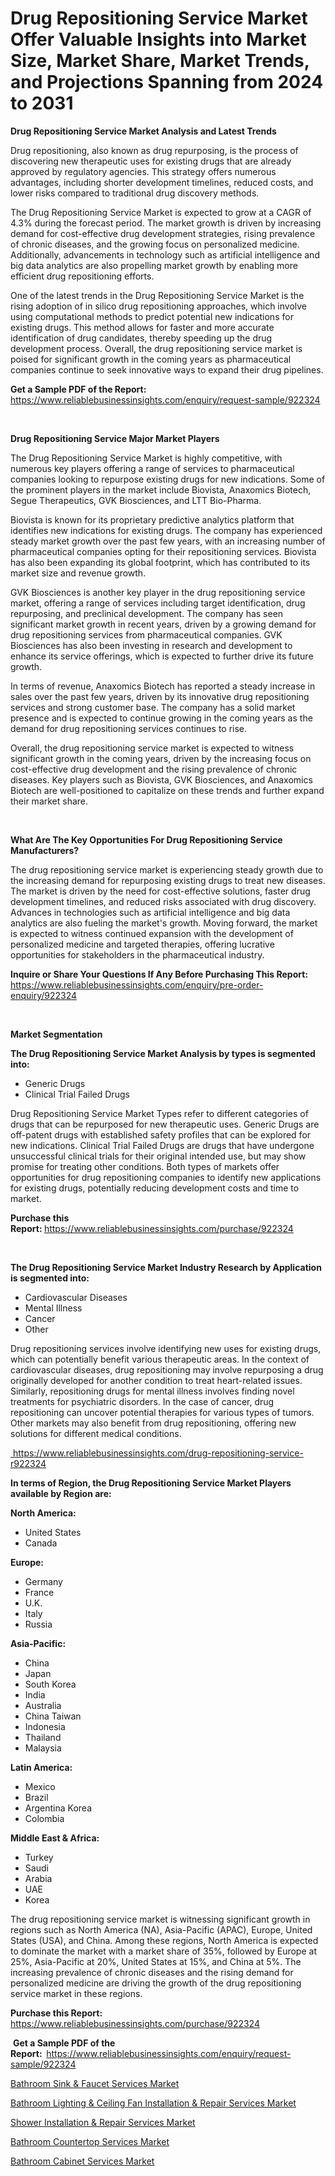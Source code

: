 <p><h1>Drug Repositioning Service Market Offer Valuable Insights into Market Size, Market Share, Market Trends, and Projections Spanning from 2024 to 2031</h1></p><p><strong>Drug Repositioning Service Market Analysis and Latest Trends</strong></p>
<p><p>Drug repositioning, also known as drug repurposing, is the process of discovering new therapeutic uses for existing drugs that are already approved by regulatory agencies. This strategy offers numerous advantages, including shorter development timelines, reduced costs, and lower risks compared to traditional drug discovery methods.</p><p>The Drug Repositioning Service Market is expected to grow at a CAGR of 4.3% during the forecast period. The market growth is driven by increasing demand for cost-effective drug development strategies, rising prevalence of chronic diseases, and the growing focus on personalized medicine. Additionally, advancements in technology such as artificial intelligence and big data analytics are also propelling market growth by enabling more efficient drug repositioning efforts.</p><p>One of the latest trends in the Drug Repositioning Service Market is the rising adoption of in silico drug repositioning approaches, which involve using computational methods to predict potential new indications for existing drugs. This method allows for faster and more accurate identification of drug candidates, thereby speeding up the drug development process. Overall, the drug repositioning service market is poised for significant growth in the coming years as pharmaceutical companies continue to seek innovative ways to expand their drug pipelines.</p></p>
<p><strong>Get a Sample PDF of the Report:&nbsp;</strong> <a href="https://www.reliablebusinessinsights.com/enquiry/request-sample/922324">https://www.reliablebusinessinsights.com/enquiry/request-sample/922324</a></p>
<p>&nbsp;</p>
<p><strong>Drug Repositioning Service Major Market Players</strong></p>
<p><p>The Drug Repositioning Service Market is highly competitive, with numerous key players offering a range of services to pharmaceutical companies looking to repurpose existing drugs for new indications. Some of the prominent players in the market include Biovista, Anaxomics Biotech, Segue Therapeutics, GVK Biosciences, and LTT Bio-Pharma.</p><p>Biovista is known for its proprietary predictive analytics platform that identifies new indications for existing drugs. The company has experienced steady market growth over the past few years, with an increasing number of pharmaceutical companies opting for their repositioning services. Biovista has also been expanding its global footprint, which has contributed to its market size and revenue growth.</p><p>GVK Biosciences is another key player in the drug repositioning service market, offering a range of services including target identification, drug repurposing, and preclinical development. The company has seen significant market growth in recent years, driven by a growing demand for drug repositioning services from pharmaceutical companies. GVK Biosciences has also been investing in research and development to enhance its service offerings, which is expected to further drive its future growth.</p><p>In terms of revenue, Anaxomics Biotech has reported a steady increase in sales over the past few years, driven by its innovative drug repositioning services and strong customer base. The company has a solid market presence and is expected to continue growing in the coming years as the demand for drug repositioning services continues to rise.</p><p>Overall, the drug repositioning service market is expected to witness significant growth in the coming years, driven by the increasing focus on cost-effective drug development and the rising prevalence of chronic diseases. Key players such as Biovista, GVK Biosciences, and Anaxomics Biotech are well-positioned to capitalize on these trends and further expand their market share.</p></p>
<p>&nbsp;</p>
<p><strong>What Are The Key Opportunities For Drug Repositioning Service Manufacturers?</strong></p>
<p><p>The drug repositioning service market is experiencing steady growth due to the increasing demand for repurposing existing drugs to treat new diseases. The market is driven by the need for cost-effective solutions, faster drug development timelines, and reduced risks associated with drug discovery. Advances in technologies such as artificial intelligence and big data analytics are also fueling the market's growth. Moving forward, the market is expected to witness continued expansion with the development of personalized medicine and targeted therapies, offering lucrative opportunities for stakeholders in the pharmaceutical industry.</p></p>
<p><strong>Inquire or Share Your Questions If Any Before Purchasing This Report:</strong> <a href="https://www.reliablebusinessinsights.com/enquiry/pre-order-enquiry/922324">https://www.reliablebusinessinsights.com/enquiry/pre-order-enquiry/922324</a></p>
<p>&nbsp;</p>
<p><strong>Market Segmentation</strong></p>
<p><strong>The Drug Repositioning Service Market Analysis by types is segmented into:</strong></p>
<p><ul><li>Generic Drugs</li><li>Clinical Trial Failed Drugs</li></ul></p>
<p><p>Drug Repositioning Service Market Types refer to different categories of drugs that can be repurposed for new therapeutic uses. Generic Drugs are off-patent drugs with established safety profiles that can be explored for new indications. Clinical Trial Failed Drugs are drugs that have undergone unsuccessful clinical trials for their original intended use, but may show promise for treating other conditions. Both types of markets offer opportunities for drug repositioning companies to identify new applications for existing drugs, potentially reducing development costs and time to market.</p></p>
<p><strong>Purchase this Report:&nbsp;</strong><a href="https://www.reliablebusinessinsights.com/purchase/922324">https://www.reliablebusinessinsights.com/purchase/922324</a></p>
<p>&nbsp;</p>
<p><strong>The Drug Repositioning Service Market Industry Research by Application is segmented into:</strong></p>
<p><ul><li>Cardiovascular Diseases</li><li>Mental Illness</li><li>Cancer</li><li>Other</li></ul></p>
<p><p>Drug repositioning services involve identifying new uses for existing drugs, which can potentially benefit various therapeutic areas. In the context of cardiovascular diseases, drug repositioning may involve repurposing a drug originally developed for another condition to treat heart-related issues. Similarly, repositioning drugs for mental illness involves finding novel treatments for psychiatric disorders. In the case of cancer, drug repositioning can uncover potential therapies for various types of tumors. Other markets may also benefit from drug repositioning, offering new solutions for different medical conditions.</p></p>
<p><a href="https://www.reliablebusinessinsights.com/drug-repositioning-service-r922324">&nbsp;https://www.reliablebusinessinsights.com/drug-repositioning-service-r922324</a></p>
<p><strong>In terms of Region, the Drug Repositioning Service Market Players available by Region are:</strong></p>
<p>
    <p> <strong> North America: </strong>
        <ul>
            <li>United States</li>
            <li>Canada</li>
        </ul>
        </p> 
    <p> <strong> Europe: </strong>
        <ul>
            <li>Germany</li>
            <li>France</li>
            <li>U.K.</li>
            <li>Italy</li>
            <li>Russia</li>
        </ul>
        </p> 
    <p> <strong> Asia-Pacific: </strong>
        <ul>
            <li>China</li>
            <li>Japan</li>
            <li>South Korea</li>
            <li>India</li>
            <li>Australia</li>
            <li>China Taiwan</li>
            <li>Indonesia</li>
            <li>Thailand</li>
            <li>Malaysia</li>
        </ul>
        </p> 
    <p> <strong> Latin America: </strong>
        <ul>
            <li>Mexico</li>
            <li>Brazil</li>
            <li>Argentina Korea</li>
            <li>Colombia</li>
        </ul>
        </p> 
    <p> <strong> Middle East & Africa: </strong>
        <ul>
            <li>Turkey</li>
            <li>Saudi</li>
            <li>Arabia</li>
            <li>UAE</li>
            <li>Korea</li>
        </ul>
    </p>
    </p>
<p><p>The drug repositioning service market is witnessing significant growth in regions such as North America (NA), Asia-Pacific (APAC), Europe, United States (USA), and China. Among these regions, North America is expected to dominate the market with a market share of 35%, followed by Europe at 25%, Asia-Pacific at 20%, United States at 15%, and China at 5%. The increasing prevalence of chronic diseases and the rising demand for personalized medicine are driving the growth of the drug repositioning service market in these regions.</p></p>
<p><strong>Purchase this Report: </strong><a href="https://www.reliablebusinessinsights.com/purchase/922324">https://www.reliablebusinessinsights.com/purchase/922324</a></p>
<p>&nbsp;<strong>Get a Sample PDF of the Report:&nbsp;&nbsp;</strong><a href="https://www.reliablebusinessinsights.com/enquiry/request-sample/922324">https://www.reliablebusinessinsights.com/enquiry/request-sample/922324</a></p>
<p><strong></strong></p>
<p><p><a href="https://github.com/gulaimolin/Market-Research-Report-List-6/blob/main/bathroom-sink-faucet-services-market.md">Bathroom Sink & Faucet Services Market</a></p><p><a href="https://github.com/julian6Skinner/Market-Research-Report-List-1/blob/main/bathroom-lighting-ceiling-fan-installation-repair-services-market.md">Bathroom Lighting & Ceiling Fan Installation & Repair Services Market</a></p><p><a href="https://github.com/jakobeblake56/Market-Research-Report-List-1/blob/main/shower-installation-repair-services-market.md">Shower Installation & Repair Services Market</a></p><p><a href="https://github.com/RoccoManning/Market-Research-Report-List-6/blob/main/bathroom-countertop-services-market.md">Bathroom Countertop Services Market</a></p><p><a href="https://github.com/mandarincruisesvn/Market-Research-Report-List-1/blob/main/bathroom-cabinet-services-market.md">Bathroom Cabinet Services Market</a></p></p>